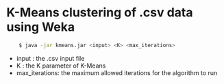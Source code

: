 # K-Means clustering of .csv data using Weka 

```bash
	$ java -jar kmeans.jar <input> <K> <max_iterations>
```
* input	: the .csv input file 
* K	: the K parameter of K-Means 
* max_iterations: the maximum allowed iterations for the algorithm to run
